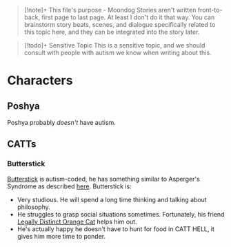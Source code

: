 >[!note]+ This file's purpose - Moondog
> Stories aren't written front-to-back, first page to last page. At least I don't do it that way. You can brainstorm story beats, scenes, and dialogue specifically related to this topic here, and they can be integrated into the story later.

>[!todo]+ Sensitive Topic
>This is a sensitive topic, and we should consult with people with autism we know when writing about this. 
# Characters

## Poshya
Poshya probably *doesn't* have autism. 

## CATTs

### Butterstick
[Butterstick](Butterstick.md) is autism-coded, he has something similar to Asperger's Syndrome as described [here](https://www.medicinenet.com/what_are_the_5_different_types_of_autism/article.htm).
Butterstick is:
- Very studious. He will spend a long time thinking and talking about philosophy. 
- He struggles to grasp social situations sometimes. Fortunately, his friend [Legally Distinct Orange Cat](Legally%20Distinct%20Orange%20Cat.md) helps him out.
- He's actually happy he doesn't have to hunt for food in CATT HELL, it gives him more time to ponder.


